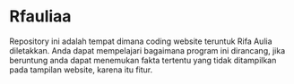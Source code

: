 # Rfauliaa
Repository ini adalah tempat dimana coding website teruntuk Rifa Aulia diletakkan. Anda dapat mempelajari bagaimana program ini dirancang, jika beruntung anda dapat menemukan fakta tertentu yang tidak ditampilkan pada tampilan website, karena itu fitur.
